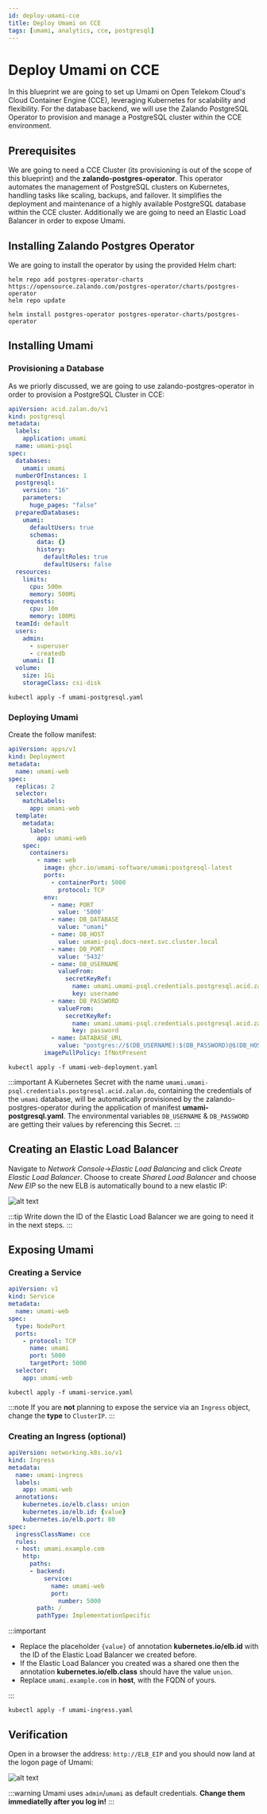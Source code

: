 ```yaml
---
id: deploy-umami-cce
title: Deploy Umami on CCE
tags: [umami, analytics, cce, postgresql]
---
```


# Deploy Umami on CCE

In this blueprint we are going to set up Umami on Open Telekom Cloud's Cloud Container Engine (CCE), leveraging Kubernetes for scalability and flexibility. For the database backend, we will use the Zalando PostgreSQL Operator to provision and manage a PostgreSQL cluster within the CCE environment.

## Prerequisites

We are going to need a CCE Cluster (its provisioning is out of the scope of this blueprint) and the **zalando-postgres-operator**. This operator automates the management of PostgreSQL clusters on Kubernetes, handling tasks like scaling, backups, and failover. It simplifies the deployment and maintenance of a highly available PostgreSQL database within the CCE cluster. Additionally we are going to need an Elastic Load Balancer in order to expose Umami.

## Installing Zalando Postgres Operator

We are going to install the operator by using the provided Helm chart:

```shell
helm repo add postgres-operator-charts https://opensource.zalando.com/postgres-operator/charts/postgres-operator
helm repo update

helm install postgres-operator postgres-operator-charts/postgres-operator
```

## Installing Umami

### Provisioning a Database

As we priorly discussed, we are going to use zalando-postgres-operator in order to provision a PostgreSQL Cluster in CCE:

```yaml title="umami-postgresql.yaml"
apiVersion: acid.zalan.do/v1
kind: postgresql
metadata:
  labels:
    application: umami
  name: umami-psql
spec:
  databases:
    umami: umami
  numberOfInstances: 1
  postgresql:
    version: "16"
    parameters:  
      huge_pages: "false"
  preparedDatabases:
    umami:
      defaultUsers: true
      schemas:
        data: {}
        history:
          defaultRoles: true
          defaultUsers: false
  resources:
    limits:
      cpu: 500m
      memory: 500Mi
    requests:
      cpu: 10m
      memory: 100Mi
  teamId: default
  users:
    admin:
      - superuser
      - createdb
    umami: []
  volume:
    size: 1Gi
    storageClass: csi-disk
```

```shell
kubectl apply -f umami-postgresql.yaml
```

### Deploying Umami

Create the follow manifest:

```yaml title="umami-web-deployment.yaml"
apiVersion: apps/v1
kind: Deployment
metadata:
  name: umami-web    
spec:
  replicas: 2
  selector:
    matchLabels:
      app: umami-web
  template:
    metadata:
      labels:
        app: umami-web
    spec:
      containers:
        - name: web
          image: ghcr.io/umami-software/umami:postgresql-latest
          ports:
            - containerPort: 5000
              protocol: TCP
          env:
            - name: PORT
              value: '5000'
            - name: DB_DATABASE
              value: "umami"
            - name: DB_HOST
              value: umami-psql.docs-next.svc.cluster.local
            - name: DB_PORT
              value: '5432'
            - name: DB_USERNAME
              valueFrom:
                secretKeyRef:
                  name: umami.umami-psql.credentials.postgresql.acid.zalan.do
                  key: username
            - name: DB_PASSWORD
              valueFrom:
                secretKeyRef:
                  name: umami.umami-psql.credentials.postgresql.acid.zalan.do
                  key: password
            - name: DATABASE_URL
              value: "postgres://$(DB_USERNAME):$(DB_PASSWORD)@$(DB_HOST):$(DB_PORT)/$(DB_DATABASE)"
          imagePullPolicy: IfNotPresent
```

```shell
kubectl apply -f umami-web-deployment.yaml
```

:::important
A Kubernetes Secret with the name `umami.umami-psql.credentials.postgresql.acid.zalan.do`, containing the credentials of the `umami` database, will be automatically provisioned by the zalando-postgres-operator during the application of manifest **umami-postgresql.yaml**. The environmental variables `DB_USERNAME` & `DB_PASSWORD` are getting their values by referencing this Secret.
:::

## Creating an Elastic Load Balancer

Navigate to *Network Console*->*Elastic Load Balancing* and click *Create Elastic Load Balancer*. Choose to create *Shared Load Balancer* and choose *New EIP* so the new ELB is automatically bound to a new elastic IP:

![alt text](https://arch-assets-dev.obs.eu-de.otc.t-systems.com/static/img/docs/blueprints/by-use-case/analytics/umami/Screenshot%20from%202024-09-10%2014-32-38.png)

:::tip
Write down the ID of the Elastic Load Balancer we are going to need it in the next steps.
:::

## Exposing Umami

### Creating a Service

```yaml title="umami-service.yaml"
apiVersion: v1
kind: Service
metadata:
  name: umami-web
spec:
  type: NodePort
  ports:
    - protocol: TCP
      name: umami
      port: 5000
      targetPort: 5000
  selector:
    app: umami-web
```

```shell
kubectl apply -f umami-service.yaml
```

:::note
If you are **not** planning to expose the service via an `Ingress` object, change the **type** to `ClusterIP`.
:::

### Creating an Ingress (optional)

```yaml title="umami-ingress.yaml"
apiVersion: networking.k8s.io/v1
kind: Ingress
metadata:
  name: umami-ingress
  labels:
    app: umami-web
  annotations:
    kubernetes.io/elb.class: union
    kubernetes.io/elb.id: {value}
    kubernetes.io/elb.port: 80
spec:
  ingressClassName: cce
  rules:
  - host: umami.example.com
    http:
      paths:
      - backend:
          service:
            name: umami-web
            port:
              number: 5000
        path: /
        pathType: ImplementationSpecific
```

:::important

- Replace the placeholder `{value}` of annotation **kubernetes.io/elb.id** with the ID of the Elastic Load Balancer we created before.
- If the Elastic Load Balancer you created was a shared one then the annotation **kubernetes.io/elb.class** should have the value `union`.
- Replace `umami.example.com` in **host**, with the FQDN of yours.

:::

```shell
kubectl apply -f umami-ingress.yaml
```

## Verification

Open in a browser the address: `http://ELB_EIP` and you should now land at the logon page of Umami:

![alt text](https://arch-assets-dev.obs.eu-de.otc.t-systems.com/static/img/docs/blueprints/by-use-case/analytics/umami/Screenshot%20from%202024-09-10%2015-05-13.png)

:::warning
Umami uses `admin`/`umami` as default credentials. **Change them immediatelly after you log in!**
:::
